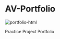 # AV-Portfolio
![portfolio-html](https://github.com/Amrita-V/AV-Portfolio/assets/119658333/56b07ffc-ef2c-42d2-bd30-e227e26ce23c)

Practice Project Portfolio
